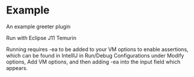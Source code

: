 # Example
An example greeter plugin

Run with Eclipse J11 Temurin

Running requires -ea to be added to your VM options to enable assertions, which can be found in IntellIJ in Run/Debug Configurations under Modify options, Add VM options, and then adding -ea into the input field which appears.
